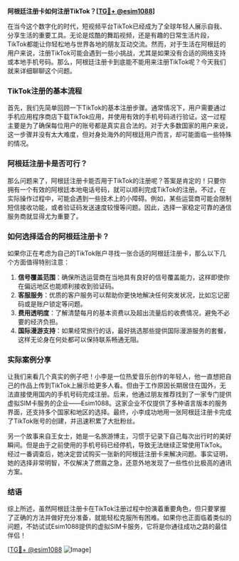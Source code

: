 **阿根廷注册卡如何注册TikTok？[[TG💪+ @esim1088](https://t.me/s/esim1088)]**

在当今这个数字化的时代，短视频平台TikTok已经成为了全球年轻人展示自我、分享生活的重要工具。无论是炫酷的舞蹈视频，还是有趣的日常生活片段，TikTok都能让你轻松地与世界各地的朋友互动交流。然而，对于生活在阿根廷的用户来说，注册TikTok可能会遇到一些小挑战，尤其是如果没有合适的网络支持或本地手机号码。那么，阿根廷注册卡到底能不能用来注册TikTok呢？今天我们就来详细聊聊这个问题。

### TikTok注册的基本流程

首先，我们先简单回顾一下TikTok的基本注册步骤。通常情况下，用户需要通过手机应用程序商店下载TikTok应用，并使用有效的手机号码进行验证。这一过程主要是为了确保每位用户的账号都是真实且合法的。对于大多数国家的用户来说，这一步骤并没有太大难度，但对身处海外的阿根廷用户而言，却可能面临一些特殊的情况。

### 阿根廷注册卡是否可行？

那么问题来了，阿根廷注册卡能否用于TikTok的注册呢？答案是肯定的！只要你拥有一个有效的阿根廷本地电话号码，就可以顺利完成TikTok的注册。不过，在实际操作过程中，可能会遇到一些技术上的小障碍。例如，某些运营商可能会限制短信接收功能，或者验证码发送速度较慢等问题。因此，选择一家稳定可靠的通信服务商就显得尤为重要了。

### 如何选择适合的阿根廷注册卡？

如果你正在考虑为自己的TikTok账户寻找一张合适的阿根廷注册卡，那么以下几个方面值得特别注意：

1. **信号覆盖范围**：确保所选运营商在当地具有良好的信号覆盖能力，这样即使你在偏远地区也能顺利接收到验证码。
2. **客服服务**：优质的客户服务可以帮助你更快地解决任何突发状况，比如忘记密码或是账户锁定等问题。
3. **费用透明度**：了解清楚每月的基本资费以及超出流量后的收费情况，避免不必要的经济负担。
4. **国际漫游支持**：如果经常旅行的话，最好挑选那些提供国际漫游服务的套餐，这样无论身在何处都可以保持联系畅通无阻。

### 实际案例分享

让我们来看几个真实的例子吧！小李是一位热爱音乐创作的年轻人，他一直想把自己的作品上传到TikTok上展示给更多人看。但由于工作原因长期居住在国外，无法直接使用国内的手机号码完成注册。后来，他通过朋友推荐找到了一家专门提供虚拟SIM卡服务的企业——Esim1088。这家企业不仅提供了多种语言版本的服务界面，还支持多个国家和地区的选择。最终，小李成功地用一张阿根廷注册卡完成了TikTok账号的创建，并迅速积累了大批粉丝。

另一个故事来自王女士，她是一名旅游博主，习惯于记录下自己每次出行时的美好瞬间。但是由于之前使用的手机号码已经停机，导致无法继续正常使用TikTok。经过一番调查后，她决定尝试购买一张新的阿根廷注册卡来解决问题。事实证明，她的选择非常明智，不仅解决了燃眉之急，还意外地发现了一些性价比极高的通讯方案。

### 结语

综上所述，虽然阿根廷注册卡在TikTok注册过程中扮演着重要角色，但只要掌握了正确的方法并做好充分准备，就能轻松克服所有困难。如果你也正面临着类似的问题，不妨试试Esim1088提供的虚拟SIM卡服务，它将是你通往成功之路的最佳伴侣！

[[TG💪+ @esim1088](https://t.me/s/esim1088) ![Image](https://i.postimg.cc/4NQfJmqS/Snipaste-2025-05-13-00-14-12.png)]